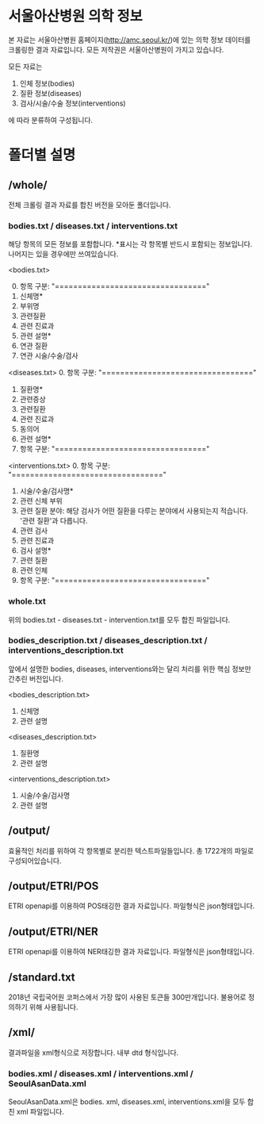 # 서울아산병원 의학 정보

본 자료는 서울아산병원 홈페이지(http://amc.seoul.kr/)에 있는 의학 정보 데이터를 크롤링한 결과 자료입니다.
모든 저작권은 서울아산병원이 가지고 있습니다.

모든 자료는 

1. 인체 정보(bodies)
2. 질환 정보(diseases)
3. 검사/시술/수술 정보(interventions)

에 따라 분류하여 구성됩니다.

# 폴더별 설명

## /whole/
전체 크롤링 결과 자료를 합친 버전을 모아둔 폴더입니다.




### bodies.txt / diseases.txt / interventions.txt

해당 항목의 모든 정보를 포함합니다. *표시는 각 항목별 반드시 포함되는 정보입니다. 나머지는 있을 경우에만 쓰여있습니다.

<bodies.txt>

0. 항목 구분: "================================="
1. 신체명*
2. 부위명
3. 관련질환
4. 관련 진료과
5. 관련 설명*
6. 연관 질환
7. 연관 시술/수술/검사

<diseases.txt>
0. 항목 구분: "================================="
1. 질환명*
2. 관련증상
3. 관련질환
4. 관련 진료과
5. 동의어
6. 관련 설명*
7. 항목 구분: "================================="

<interventions.txt>
0. 항목 구분: "================================="
1. 시술/수술/검사명*
2. 관련 신체 부위
3. 관련 질환 분야: 해당 검사가 어떤 질환을 다루는 분야에서 사용되는지 적습니다. '관련 질환'과 다릅니다.
4. 관련 검사
5. 관련 진료과
6. 검사 설명*
7. 관련 질환
8. 관련 인체
9. 항목 구분: "================================="



### whole.txt

위의 bodies.txt - diseases.txt - intervention.txt를 모두 합친 파일입니다.



### bodies_description.txt / diseases_description.txt / interventions_description.txt

앞에서 설명한 bodies, diseases, interventions와는 달리 처리를 위한 핵심 정보만 간추린 버전입니다.

<bodies_description.txt>

1. 신체명
2. 관련 설명

<diseases_description.txt>
1. 질환명
2. 관련 설명

<interventions_description.txt>
1. 시술/수술/검사명
2. 관련 설명



## /output/

효율적인 처리를 위하여 각 항목별로 분리한 텍스트파일들입니다. 총 1722개의 파일로 구성되어있습니다.



## /output/ETRI/POS

ETRI openapi를 이용하여 POS태깅한 결과 자료입니다.  파일형식은 json형태입니다.



## /output/ETRI/NER

ETRI openapi를 이용하여 NER태깅한 결과 자료입니다.  파일형식은 json형태입니다.



## /standard.txt
2018년 국립국어원 코퍼스에서 가장 많이 사용된 토큰들 300만개입니다. 불용어로 정의하기 위해 사용됩니다.



## /xml/

결과파일을 xml형식으로 저장합니다. 내부 dtd 형식입니다.



### bodies.xml / diseases.xml / interventions.xml / SeoulAsanData.xml

SeoulAsanData.xml은 bodies. xml, diseases.xml, interventions.xml을 모두 합친 xml 파일입니다.

